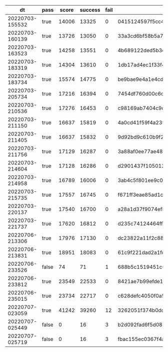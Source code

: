 |dt|pass|score|success|fail|commit id|change log|
|--|--|--|--|--|--|--|
|20220703-155532|true|14006|13325|0|0415124597f5cc44d8c92aac0caad8e60dc377c3|comments add index post_id|
|20220703-160139|true|13726|13050|0|33a3cd6bf58b5a7dc55f676917ca219c90a4be00|test2|
|20220703-163523|true|14258|13551|0|4b689122ded5b3e8df1f2c67890ab9645b3a9837|add index comments (post_id, created_at DESC)|
|20220703-183319|true|14304|13610|0|1db17ad4ec1f33f4187dc21d090b73f899d12b4f|disable prepared statement|
|20220703-183734|true|15574|14775|0|be9bae9e4a1e4cdd4fe6cad4abc3cf74110a3897|disable prepared statement 2|
|20220703-205734|true|17216|16394|0|7454df760d00c6cd34f3dbe272687ad8ab755aea|mysql max_connection=256, go MaxOpenConns=0,MaxIdleConns=30|
|20220703-210536|true|17276|16453|0|c98169ab7404c9cab1c9ca4e006c8d9b20e0645e|disable_log_bin|
|20220703-211150|true|16637|15819|0|4a0cd41f59f4a239eef826b7b93e34f07d8d1cac|innodb_flush_log_at_trx_commit=0|
|20220703-211405|true|16637|15832|0|9d92bd9c610b9f2a54c32fc9ba1e73322c0a42fa|innodb_flush_log_at_trx_commit=0 take2|
|20220703-211756|true|17129|16287|0|3a88af0ee77ae48eaa318820db05f3cb1a51988b|revert to innodb_flush_log_at_trx_commit=1|
|20220703-214604|true|17128|16286|0|d2901437f105012d12a124837959af8349ef4f8b|serve css/js from nginx|
|20220703-214958|true|16789|16006|0|3ab4c5f801ee9c015b891aaf9b7be1effc769c27|static expires 1d|
|20220703-215735|true|17557|16745|0|f671ff3eae85ad1c5eef3f626583e3919c77839b|nginx gzip|
|20220703-220137|true|17540|16700|0|a28a1d37f9074efb9d13f1b9eb494eba52d57101|nginx gzip_min_length 1k|
|20220703-221737|true|17620|16812|0|d235c74124464ff478e25fe46d3dd05979e0138b|upstream connection keepalive 32/10000|
|20220706-213306|true|17976|17130|0|dc23822a11f2c88074cc4737cb191a42192e6343|alp -m|
|20220706-213831|true|18951|18083|0|61c9f221dad2a1fdac1c3fbbe272be4bd65310fe|nginx static favicon.ico, img/ajax-loader.gif|
|20220706-233526|false|74|71|1|688b5c1519451c033cd0491a8a517e6351688a06|static image?|
|20220706-233812|true|23549|22533|0|8421ae7b99efde1a43e97643395c8f3e2e516016|static image?|
|20220706-235015|true|23734|22717|0|c628defc4050f0a53c1bc76ebe6da8c7750f92bc|static image, with remaining image of id>10000|
|20220707-023059|true|41242|39260|12|3262051f374b0ddad98c1e5b036983180f29e54f|posts join users|
|20220707-025449|false|0|16|3|b2d092fad6f5d08531964266fdb7a6d02e0f1395|join users more!|
|20220707-025719|false|0|16|3|fbac155ec0367f4a776ae46f3a6ba59abcafacf5|fix bug|
